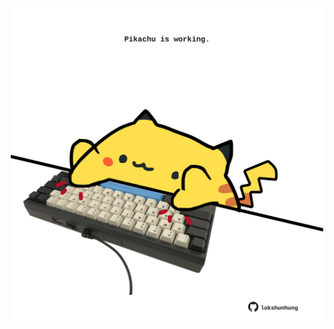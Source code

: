 <!-- built at 01/05/2024, 11:00:36 UTC -->
<p align="center">
  <img width="500" height="500" src="./ReadmeImage.svg">
</p>
